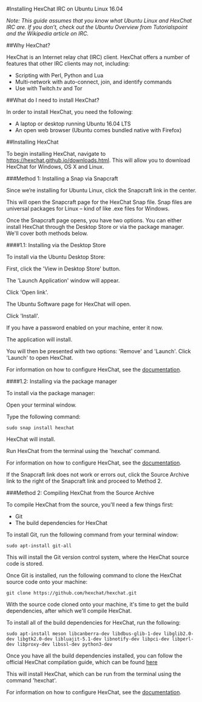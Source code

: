 #Installing HexChat IRC on Ubuntu Linux 16.04

_Note: This guide assumes that you know what Ubuntu Linux and HexChat IRC are. If you don’t, check out the Ubuntu Overview from Tutorialspoint and the Wikipedia article on IRC._

##Why HexChat?

HexChat is an Internet relay chat (IRC) client. HexChat offers a number of features that other IRC clients may not, including:
* Scripting with Perl, Python and Lua
* Multi-network with auto-connect, join, and identify commands
* Use with Twitch.tv and Tor

##What do I need to install HexChat?

In order to install HexChat, you need the following:
* A laptop or desktop running Ubuntu 16.04 LTS
* An open web browser (Ubuntu comes bundled native with Firefox)

##Installing HexChat

To begin installing HexChat, navigate to https://hexchat.github.io/downloads.html. This will allow you to download HexChat for Windows, OS X and Linux. 

###Method 1: Installing a Snap via Snapcraft

Since we’re installing for Ubuntu Linux, click the Snapcraft link in the center.

This will open the Snapcraft page for the HexChat Snap file. Snap files are universal packages for Linux – kind of like .exe files for Windows.

Once the Snapcraft page opens, you have two options. You can either install HexChat through the Desktop Store or via the package manager. We'll cover both methods below.

####1.1: Installing via the Desktop Store

To install via the Ubuntu Desktop Store:

First, click the 'View in Desktop Store' button.

The 'Launch Application' window will appear.

Click 'Open link'.

The Ubuntu Software page for HexChat will open.

Click 'Install'.

If you have a password enabled on your machine, enter it now.

The application will install.

You will then be presented with two options: 'Remove' and 'Launch'. Click 'Launch' to open HexChat.

For information on how to configure HexChat, see the [documentation](https://hexchat.readthedocs.io/en/latest/appearance.html).

####1.2: Installing via the package manager

To install via the package manager:

Open your terminal window.

Type the following command:

    sudo snap install hexchat

HexChat will install.

Run HexChat from the terminal using the 'hexchat' command.

For information on how to configure HexChat, see the [documentation](https://hexchat.readthedocs.io/en/latest/appearance.html).

If the Snapcraft link does not work or errors out, click the Source Archive link to the right of the Snapcraft link and proceed to Method 2.

###Method 2: Compiling HexChat from the Source Archive

To compile HexChat from the source, you'll need a few things first:

* Git
* The build dependencies for HexChat

To install Git, run the following command from your terminal window:

    sudo apt-install git-all

This will install the Git version control system, where the HexChat source code is stored.

Once Git is installed, run the following command to clone the HexChat source code onto your machine:

    git clone https://github.com/hexchat/hexchat.git

With the source code cloned onto your machine, it's time to get the build dependencies, after which we'll compile HexChat.

To install all of the build dependencies for HexChat, run the following:

    sudo apt-install meson libcanberra-dev libdbus-glib-1-dev libglib2.0-dev libgtk2.0-dev libluajit-5.1-dev libnotify-dev libpci-dev libperl-dev libproxy-dev libssl-dev python3-dev

Once you have all the build dependencies installed, you can follow the official HexChat compilation guide, which can be found [here](http://hexchat.readthedocs.io/en/latest/building.html#unix)

This will install HexChat, which can be run from the terminal using the command 'hexchat'.

For information on how to configure HexChat, see the [documentation](https://hexchat.readthedocs.io/en/latest/appearance.html).
